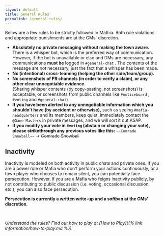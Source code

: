 ```yaml
---
layout: default
title: General Rules
permalink: /general-rules/
---
```


Below are a few rules to be strictly followed in Mathia. Both rule violations and appropriate punishments are at the GMs' discretion.

- **Absolutely no private messaging without making the town aware.**  
 There is a whisper bot, which is the preferred way of communication. However, if the bot is unavailable or else and DMs are necessary, any communications **must be** logged in `#general-chat` . The contents of the message are not necessary, just the fact that a whisper has been made.
- **No (intentional) cross-teaming (helping the other side/team/group).**
- **No screenshots of PR channels (in order to verify a claim), or any other clear unnegotiable evidence.**  
 (Sharing whisper contents (by copy-pasting, not screenshots) is acceptable, or screenshots from public channels like `#noticeboard` , `#voting` and `#general-chat`)
- **If you have been alerted to any unnegotiable information which you shouldn't have (by accident or otherwise),** such as seeing `#mafia-headquarters` and its members, keep quiet, immediately contact the `@Game Masters` in private messages, and we will sort it out ASAP.
- **If you modify your vote in `#voting` (abstain or changing your vote), please ~~strikethrough~~ any previous votes like this:** `~~Comrade Snowball~~` → ~~Comrade Snowball~~


## Inactivity
Inactivity is modeled on both activity in public chats and private ones. If you are a power role or Mafia who don't perform your actions continuously, or a town player who chooses to remain silent, you can potentially face persecution. However, if you are a Mafia who feigns inactivity publicly, by not contributing to public discussion (i.e. voting, occasional discussion, etc.), you can also face persecution.

**Persecution is currently a written write-up and a softban at the GMs' discretion.**


<br>

_Understand the rules? Find out how to play at [How to Play]({% link information/how-to-play.md %})._